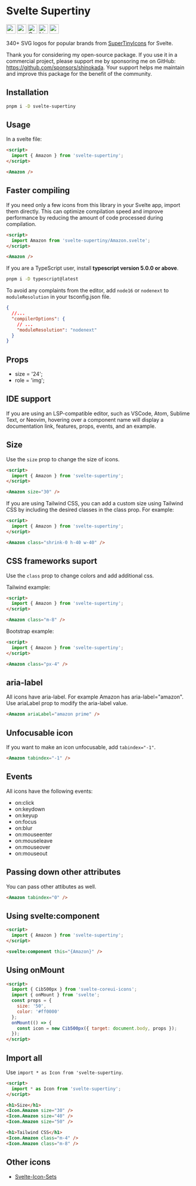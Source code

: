 # Svelte Supertiny

<div class="flex gap-2 my-8">
<a href="https://github.com/sponsors/shinokada" target="_blank"><img src="https://img.shields.io/static/v1?label=Sponsor&message=%E2%9D%A4&logo=GitHub&color=%23fe8e86" alt="sponsors" height="25" style="height: 25px !important;"></a>
<a href="https://www.npmjs.com/package/svelte-supertiny" rel="nofollow" target="_blank"><img src="https://img.shields.io/npm/v/svelte-supertiny" alt="npm" height="25" style="height: 25px !important;"></a>
<a href="https://twitter.com/shinokada" rel="nofollow" target="_blank"><img src="https://img.shields.io/badge/created%20by-@shinokada-4BBAAB.svg" alt="Created by Shin Okada" height="25" style="height: 25px !important;"></a>
<a href="https://opensource.org/licenses/MIT" rel="nofollow" target="_blank"><img src="https://img.shields.io/github/license/shinokada/svelte-supertiny" alt="License" height="25" style="height: 25px !important;"></a>
<a href="https://www.npmjs.com/package/svelte-supertiny" rel="nofollow" target="_blank"><img src="https://img.shields.io/npm/dw/svelte-supertiny.svg" alt="npm" height="25" style="height: 25px !important;"></a>
</div>

340+ SVG logos for popular brands from <a href="https://github.com/edent/SuperTinyIcons">SuperTinyIcons</a> for Svelte.

Thank you for considering my open-source package. If you use it in a commercial project, please support me by sponsoring me on GitHub: https://github.com/sponsors/shinokada. Your support helps me maintain and improve this package for the benefit of the community.


## Installation

```sh
pnpm i -D svelte-supertiny
```

## Usage

In a svelte file:

```html
<script>
  import { Amazon } from 'svelte-supertiny';
</script>

<Amazon />
```

## Faster compiling

If you need only a few icons from this library in your Svelte app, import them directly. This can optimize compilation speed and improve performance by reducing the amount of code processed during compilation.

```html
<script>
  import Amazon from 'svelte-supertiny/Amazon.svelte';
</script>

<Amazon />
```

If you are a TypeScript user, install **typescript version 5.0.0 or above**.

```sh
pnpm i -D typescript@latest
```

To avoid any complaints from the editor, add `node16` or `nodenext` to `moduleResolution` in your tsconfig.json file.

```json
{
  //...
  "compilerOptions": {
    // ...
    "moduleResolution": "nodenext"
  }
}
```

## Props

- size = '24';
- role = 'img';

## IDE support

If you are using an LSP-compatible editor, such as VSCode, Atom, Sublime Text, or Neovim, hovering over a component name will display a documentation link, features, props, events, and an example.

## Size

Use the `size` prop to change the size of icons.

```html
<script>
  import { Amazon } from 'svelte-supertiny';
</script>

<Amazon size="30" />
```

If you are using Tailwind CSS, you can add a custom size using Tailwind CSS by including the desired classes in the class prop. For example:

```html
<script>
  import { Amazon } from 'svelte-supertiny';
</script>

<Amazon class="shrink-0 h-40 w-40" />
```

## CSS frameworks suport

Use the `class` prop to change colors and add additional css.

Tailwind example:

```html
<script>
  import { Amazon } from 'svelte-supertiny';
</script>

<Amazon class="m-8" />
```

Bootstrap example:

```html
<script>
  import { Amazon } from 'svelte-supertiny';
</script>

<Amazon class="px-4" />
```

## aria-label

All icons have aria-label. For example Amazon has aria-label="amazon". Use ariaLabel prop to modify the aria-label value.

```html
<Amazon ariaLabel="amazon prime" />
```

## Unfocusable icon

If you want to make an icon unfocusable, add `tabindex="-1"`.

```html
<Amazon tabindex="-1" />
```

## Events

All icons have the following events:

- on:click
- on:keydown
- on:keyup
- on:focus
- on:blur
- on:mouseenter
- on:mouseleave
- on:mouseover
- on:mouseout

## Passing down other attributes

You can pass other attibutes as well.

```html
<Amazon tabindex="0" />
```

## Using svelte:component

```html
<script>
  import { Amazon } from 'svelte-supertiny';
</script>

<svelte:component this="{Amazon}" />
```

## Using onMount

```html
<script>
  import { Cib500px } from 'svelte-coreui-icons';
  import { onMount } from 'svelte';
  const props = {
    size: '50',
    color: '#ff0000'
  };
  onMount(() => {
    const icon = new Cib500px({ target: document.body, props });
  });
</script>
```

## Import all

Use `import * as Icon from 'svelte-supertiny`.

```html
<script>
  import * as Icon from 'svelte-supertiny';
</script>

<h1>Size</h1>
<Icon.Amazon size="30" />
<Icon.Amazon size="40" />
<Icon.Amazon size="50" />

<h1>Tailwind CSS</h1>
<Icon.Amazon class="m-4" />
<Icon.Amazon class="m-8" />
```

## Other icons

- [Svelte-Icon-Sets](https://svelte-svg-icons.vercel.app/)

